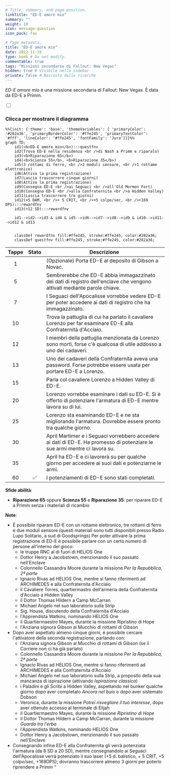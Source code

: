 ```yaml
---
# Title, summary, and page position.
linktitle: "ED-E amore mio"
summary: ""
weight: 10
icon: message-question
icon_pack: fas

# Page metadata.
title: "ED-E amore mio"
date: 2022-11-15
type: book # Do not modify.
commentable: true
tags: "Missioni secondarie di Fallout: New Vegas"
hidden: true # Visibile nella sidebar
private: false # Nascosto dalle ricerche
---
```


<div class="fnv">


*ED-E amore mio* è una missione secondaria di Fallout: New Vegas. È data da ED-E a Primm.


<section class="chart-collapse">
<input type="checkbox" name="collapse2" id="handle2">
<h3 class="handle">
<label for="handle2">Clicca per mostrare il diagramma</label>
</h3>
<div class="content">

```mermaid
%%{init: {'theme': 'base', 'themeVariables': { 'primaryColor': '#282a36', 'primaryBorderColor': '#ffe245', 'primaryTextColor': '#fff', 'lineColor': '#ffe245', 'fontFamily': 'Jura'}}}%%
graph TD;
    id1(<b>ED-E amore mio</b>):::questfnv
    id2(Trova ED-E nella residenza <br />di Nash a Primm e riparalo)
    id3(<b>Riparazione 65</b>)
    id4(<b>Scienza 55</b>, <b>Riparazione 35</b>)
    id5(3 rottami di ferro, <br />2 moduli sensore, <br />1 rottame elettronico)
    id6(Attiva la prima registrazione)
    id7(Lascia trascorrere cinque giorni) 
    id8(Attiva la prima registrazione)
    id9(Consegna ED-E <br />ai Seguaci <br />all'Old Mormon Fort)
    id10(Consegna ED-E <br />alla Confraternita <br />a Hidden Valley)
    id11(Lascia trascorrere tre giorni)
    id12(+5 DAM, <br />+ 5 CRIT, <br />+5 colpo/sec, <br />+169 DPS):::rewardfnv
    id13(+12 SD):::rewardfnv

    id1-->id2-->id3 & id4 & id5-->id6-->id7-->id8-->id9 & id10-->id11-->id12 & id13
    
    
    classDef rewardfnv fill:#ffe245, stroke:#ffe245, color:#282a36;
    classDef questfnv fill:#ffe245, stroke:#ffe245, color:#282a36;
```

</div>
</section>

| Tappe |       Stato        | Descrizione |
|:-----:|:------------------:| ----------- |
|                           1                           |            | (Opzionale) Porta ED-E al deposito di Gibson a Novac.                                                                                                                       |
|                           5                           |            | Sembrerebbe che ED-E abbia immagazzinato dei dati di registro dell'enclave che vengono attivati mediante parole chiave.                                                     |
|                           7                           |            | I Seguaci dell'Apocalisse vorrebbe vedere ED-E per poter accedere ai dati di registro che ha immagazzinato.                                                                 |
|                           10                          |            | Trova la pattuglia di cui ha parlato il cavaliere Lorenzo per far esaminare ED-E alla Confraternità d'Acciaio.                                                              |
|                           12                          |            | I membri della pattuglia menzionata da Lorenzo sono morti, forse c'è qualcosa di utile addosso a uno dei cadaveri.                                                          |
|                           13                          |            | Uno dei cadaveri della Confraternita aveva una password. Forse potrebbe essere usata per portare ED-E a Lorenzo.                                                            |
|                           15                          |            | Parla col cavaliere Lorenzo a Hidden Valley di ED-E.                                                                                                                        |
|                           20                          |            | Lorenzo vorrebbe esaminare i dati su ED-E. Si è offerto di potenziare l'armatura di ED-E mentre lavora su di lui.                                                           |
|                           25                          |            | Lorenzo sta esaminando ED-E e ne sta migliorando l'armatura. Dovrebbe essere pronto tra qualche giorno.                                                                     |
|                           30                          |            | April Martimer e i Seguaci vorrebbero accedere ai dati di ED-E. Ha promesso di potenziare le sue armi mentre ci lavora su.                                                  |
|                           35                          |            | April ha ED-E e ci lavorerà su per qualche giorno per accedere ai suoi dati e potenziarne le armi.                                                                          |
|                           60                          | :white_check_mark: | I potenziamenti di ED-E sono stati completati.                                                                                                                              |



**Sfide abilità**:
- **Riparazione 65** oppure **Scienza 55** e **Riparazione 35**: per riparare ED-E a Primm senza i materiali di ricambio



**Note**:
- È possibile riparare ED-E con un rottame elettronico, tre rottami di ferro e due moduli sensore (questi materiali sono tutti disponibili presso Radio Lupo Solitario, a sud di Goodsprings)
Per poter attivare la prima registrazione di ED-E è possibile parlare con un certo numero di persone all'interno del gioco:
  - le truppe RNC al di fuori di HELIOS One
  - Dottor Henry a Jacobstown, menzionando il suo passato nell'Enclave
  - Colonnello Cassandra Moore durante la missione *Per la Repubblica, 2ª parte*
  - Ignacio Rivas ad HELIOS One, mentre si fanno riferimenti ad ARCHIMEDES e alla Confraternita d'Acciaio
  - il Cavaliere Torres, quartiermastro dell'armeria della Confraternita d'Acciaio a Hidden Valley
  - il Dottor Thomas Hildern a Camp McCarran
  - Michael Angelo nel suo laboratorio sulla Strip
  - Sig. House, discutendo della Confraternita d'Acciaio
  - l'Apprendista Watkins, nominando HELIOS One
  - il Quartiermaestro Mayes, durante la missione Ripristino di Hope
  - l'Anziana signora Gibson al Mucchio di rottami di Gibson 
- Dopo aver aspettato almeno cinque giorni, è possibile cercare l'attivatore della seconda registrazione, parlando con:
  - l'Anziana signora Gibson al Mucchio di rottami di Gibson (se il Corriere non ci ha già parlato)
  - Colonnello Cassandra Moore durante la missione *Per la Repubblica, 2ª parte*
  - Ignacio Rivas ad HELIOS One, mentre si fanno riferimenti ad ARCHIMEDES e alla Confraternita d'Acciaio
  - Michael Angelo nel suo laboratorio sulla Strip, a proposito della sua mancanza di ispirazione (attivando *Ispirazione classica*)
  - i Paladini e gli Scribi a Hidden Valley, aspettando nel bunker qualche giorno dopo aver completato *Ancora nel buio* o dopo aver sistemato Dobson
  - Veronica, durante la missione *Potrei risvegliare il tuo interesse*, dopo aver ottenuto accesso al terminale di Elijah
  - il Quartiermaestro Mayes, durante la missione *Ripristino di Hope*
  - il Dottor Thomas Hildern a Camp McCarran, durante la missione *Guarda tra l'erba*
  - l'Apprendista Watkins, nominando HELIOS One
  - Dottor Henry a Jacobstown, menzionando il suo passato nell'Enclave
- Consegnando infine ED-E alla Confraternita gli verrà potenziata l'armatura (da 8 SD a 20 SD), mentre consegnandolo ai Seguaci dell'Apocalisse verrà potenziato il suo laser (+5 d. balistico, + 5 CRIT, +5 colpo/sec, +169DPS); dovranno trascorrere almeno 3 giorni per poterlo riprendere a Primm "


</div>


